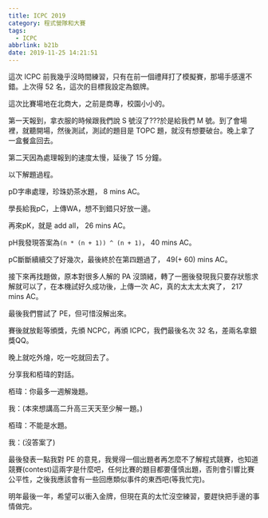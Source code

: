 ```yaml
---
title: ICPC 2019
category: 程式營隊和大賽
tags:
  - ICPC
abbrlink: b21b
date: 2019-11-25 14:21:51
---
```

這次 ICPC 前我幾乎沒時間練習，只有在前一個禮拜打了模擬賽，那場手感還不錯。上次得 52 名，這次的目標我設定為銀牌。

這次比賽場地在北商大，之前是商專，校園小小的。
<!-- more -->
第一天報到，拿衣服的時候跟我們說 S 號沒了???於是給我們 M 號。到了會場裡，就聽開場，然後測試，測試的題目是 TOPC 題，就沒有想要破台。晚上拿了一盒餐盒回去。

第二天因為處理報到的速度太慢，延後了 15 分鐘。

以下解題過程。

pD字串處理，珍珠奶茶水題， 8 mins AC。

學長給我pC，上傳WA，想不到錯只好放一邊。

再來pK，就是 add all， 26 mins AC。

pH我發現答案為`(n * (n + 1)) ^ (n + 1)`， 40 mins AC。

pC斷斷續續交了好幾次，最後終於在第四題過了， 49(+ 60) mins AC。

接下來再找題做，原本對很多人解的 PA 沒頭緒，轉了一圈後發現我只要存狀態求解就可以了，在本機試好久成功後，上傳一次 AC，真的太太太太爽了， 217 mins AC。

最後我們嘗試了 PE，但可惜沒解出來。

賽後就放鬆等頒獎，先頒 NCPC，再頒 ICPC，我們最後名次 32 名，差兩名拿銀獎QQ。

晚上就吃外燴，吃一吃就回去了。

分享我和栢瑋的對話。

栢瑋：你最多一週解幾題。

我：(本來想講高二升高三天天至少解一題。)

栢瑋：不能是水題。

我：(沒答案了)

最後發表一點我對 PE 的意見，我覺得一個出題者再怎麼不了解程式競賽，也知道競賽(contest)這兩字是什麼吧，任何比賽的題目都要僅慎出題，否則會引響比賽公平性，之後我應該會有一些回應類似事件的東西吧(等我忙完)。

明年最後一年，希望可以衝入金牌，但現在真的太忙沒空練習，要趕快把手邊的事情做完。